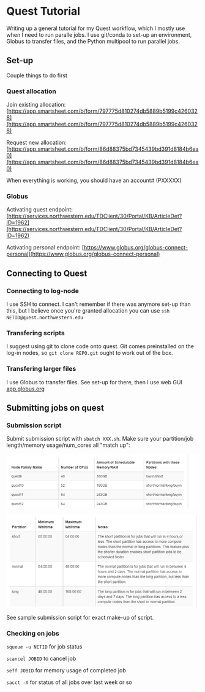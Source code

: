 # Quest Tutorial

Writing up a general tutorial for my Quest workflow, which I mostly use when I need to run paralle jobs. I use git/conda to set-up an environment, Globus to transfer files, and the Python multipool to run parallel jobs.

## Set-up

Couple things to do first

### Quest allocation

Join existing allocation: [https://app.smartsheet.com/b/form/797775d810274db5889b5199c4260328](https://app.smartsheet.com/b/form/797775d810274db5889b5199c4260328)

Request new allocation: [https://app.smartsheet.com/b/form/86d88375bd7345439bd391d8184b6ea0](https://app.smartsheet.com/b/form/86d88375bd7345439bd391d8184b6ea0)

When everything is working, you should have an account# (PXXXXX)

### Globus

Activating quest endpoint: [https://services.northwestern.edu/TDClient/30/Portal/KB/ArticleDet?ID=1962](https://services.northwestern.edu/TDClient/30/Portal/KB/ArticleDet?ID=1962)

Activating personal endpoint: [https://www.globus.org/globus-connect-personal](https://www.globus.org/globus-connect-personal)

## Connecting to Quest

### Connecting to log-node

I use SSH to connect. I can't remember if there was anymore set-up than this, but I believe once you're granted allocation you can use `ssh NETID@quest.northwestern.edu`

### Transfering scripts

I suggest using git to clone code onto quest. Git comes preinstalled on the log-in nodes, so `git clone REPO.git` ought to work out of the box.

### Transfering larger files

I use Globus to transfer files. See set-up for there, then I use web GUI [app.globus.org](app.globus.org)

## Submitting jobs on quest

### Submission script

Submit submission script with `sbatch XXX.sh`. Make sure your partition/job length/memory usage/num_cores all "match up": 

![](media/partitions.png)

![](media/waittimes.png)

See sample submission script for exact make-up of script.

### Checking on jobs

`squeue -u NETID` for job status

`scancel JOBID` to cancel job

`seff JOBID` for memory usage of completed job

`sacct -X` for status of all jobs over last week or so

